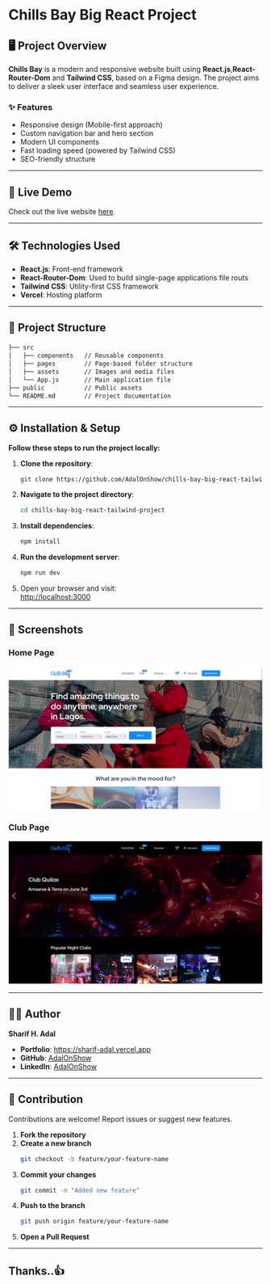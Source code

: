# Chills Bay Big React Project 

## 🖥️ Project Overview  
**Chills Bay** is a modern and responsive website built using **React.js**,**React-Router-Dom** and **Tailwind CSS**, based on a Figma design. The project aims to deliver a sleek user interface and seamless user experience.  

### ✨ Features  
- Responsive design (Mobile-first approach)  
- Custom navigation bar and hero section  
- Modern UI components  
- Fast loading speed (powered by Tailwind CSS)  
- SEO-friendly structure  

---

## 🚀 Live Demo  
Check out the live website [here](https://chills-bay-big-react-tailwind-project.vercel.app/).

---

## 🛠️ Technologies Used  
- **React.js**: Front-end framework  
- **React-Router-Dom**: Used to build single-page applications file routs
- **Tailwind CSS**: Utility-first CSS framework  
- **Vercel**: Hosting platform  

---

## 📂 Project Structure  
```plaintext
├── src
│   ├── components   // Reusable components
│   ├── pages        // Page-based folder structure
│   ├── assets       // Images and media files
│   └── App.js       // Main application file
├── public           // Public assets
└── README.md        // Project documentation
```

---

## ⚙️ Installation & Setup  

**Follow these steps to run the project locally:**  

1. **Clone the repository**:  
   ```bash
   git clone https://github.com/AdalOnShow/chills-bay-big-react-tailwind-project.git
   ```

2. **Navigate to the project directory**:  
   ```bash
   cd chills-bay-big-react-tailwind-project
   ```

3. **Install dependencies**:  
   ```bash
   npm install
   ```

4. **Run the development server**:  
   ```bash
   npm run dev
   ```  

5. Open your browser and visit:  
   [http://localhost:3000](http://localhost:3000)  

---

## 📸 Screenshots  
### Home Page  
![Home Page](./hero.png)  

### Club Page  
![Club Page](./club.png)  

---


## 🧑‍💻 Author  
**Sharif H. Adal**  
- **Portfolio**: https://sharif-adal.vercel.app
- **GitHub**: [AdalOnShow](https://github.com/AdalOnShow/)  
- **LinkedIn**: [AdalOnShow](https://www.linkedin.com/in/adalonshow/) 

---

## 🤝 Contribution  
Contributions are welcome! Report issues or suggest new features.  

1. **Fork the repository**  
2. **Create a new branch**  
   ```bash
   git checkout -b feature/your-feature-name
   ```
3. **Commit your changes**  
   ```bash
   git commit -m "Added new feature"
   ```
4. **Push to the branch**  
   ```bash
   git push origin feature/your-feature-name
   ```
5. **Open a Pull Request**  

---

## Thanks..👍